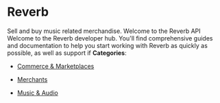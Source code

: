 # Reverb


Sell and buy music related merchandise. Welcome to the Reverb API Welcome to the Reverb developer hub. You'll find comprehensive guides and documentation to help you start working with Reverb as quickly as possible, as well as support if
**Categories**:

- [Commerce & Marketplaces](https://github/awesome-apis/awesome-apis#commerce-and-marketplaces)

- [Merchants](https://github/awesome-apis/awesome-apis#merchants)

- [Music & Audio](https://github/awesome-apis/awesome-apis#music-and-audio)



